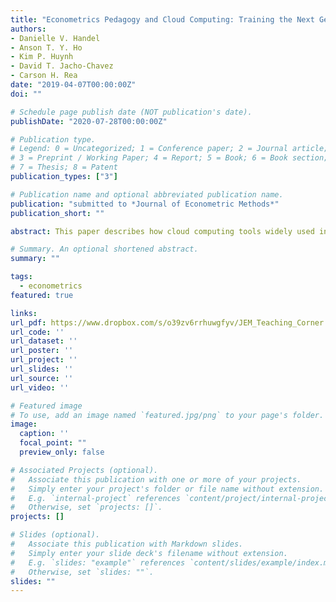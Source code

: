 ```yaml
---
title: "Econometrics Pedagogy and Cloud Computing: Training the Next Generation of Economists and Data Scientists"
authors:
- Danielle V. Handel
- Anson T. Y. Ho
- Kim P. Huynh
- David T. Jacho-Chavez
- Carson H. Rea
date: "2019-04-07T00:00:00Z"
doi: ""

# Schedule page publish date (NOT publication's date).
publishDate: "2020-07-28T00:00:00Z"

# Publication type.
# Legend: 0 = Uncategorized; 1 = Conference paper; 2 = Journal article;
# 3 = Preprint / Working Paper; 4 = Report; 5 = Book; 6 = Book section;
# 7 = Thesis; 8 = Patent
publication_types: ["3"]

# Publication name and optional abbreviated publication name.
publication: "submitted to *Journal of Econometric Methods*"
publication_short: ""

abstract: This paper describes how cloud computing tools widely used in the instruction of data scientists can be introduced and taught to economic students as part of their curriculum. The demonstration centers around a workflow where the instructor creates a virtual server and the students only need internet access and a web browser to complete in-class tutorials, assignments, or exams. Given how prevalent cloud computing platforms are becoming for data science, introducing these techniques into students' econometrics training would prepare them to be more competitive when job hunting, while making instructors and administrators re-think what a computer laboratory means on campus.

# Summary. An optional shortened abstract.
summary: ""

tags: 
  - econometrics
featured: true

links: 
url_pdf: https://www.dropbox.com/s/o39zv6rrhuwgfyv/JEM_Teaching_Corner.pdf?dl=0
url_code: ''
url_dataset: ''
url_poster: ''
url_project: ''
url_slides: ''
url_source: ''
url_video: ''

# Featured image
# To use, add an image named `featured.jpg/png` to your page's folder. 
image:
  caption: ''
  focal_point: ""
  preview_only: false

# Associated Projects (optional).
#   Associate this publication with one or more of your projects.
#   Simply enter your project's folder or file name without extension.
#   E.g. `internal-project` references `content/project/internal-project/index.md`.
#   Otherwise, set `projects: []`.
projects: []

# Slides (optional).
#   Associate this publication with Markdown slides.
#   Simply enter your slide deck's filename without extension.
#   E.g. `slides: "example"` references `content/slides/example/index.md`.
#   Otherwise, set `slides: ""`.
slides: ""
---
```

